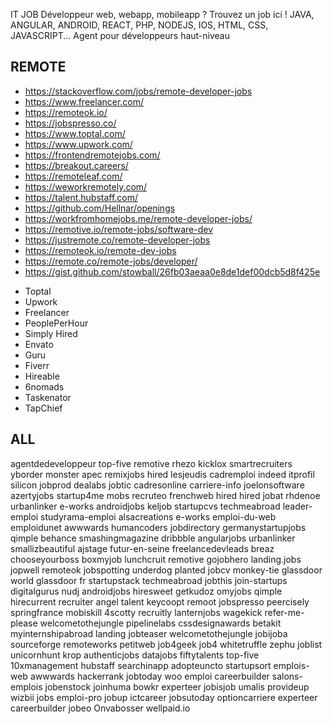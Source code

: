 IT JOB
Développeur web, webapp, mobileapp ? 
Trouvez un job ici ! JAVA, ANGULAR, ANDROID, REACT, PHP, NODEJS, IOS, HTML, CSS, JAVASCRIPT...
Agent pour développeurs haut-niveau

## REMOTE
- https://stackoverflow.com/jobs/remote-developer-jobs
- https://www.freelancer.com/
- https://remoteok.io/
- https://jobspresso.co/
- https://www.toptal.com/
- https://www.upwork.com/
- https://frontendremotejobs.com/
- https://breakout.careers/
- https://remoteleaf.com/
- https://weworkremotely.com/
- https://talent.hubstaff.com/
- https://github.com/Hellnar/openings
- https://workfromhomejobs.me/remote-developer-jobs/
- https://remotive.io/remote-jobs/software-dev
- https://justremote.co/remote-developer-jobs
- https://remoteok.io/remote-dev-jobs
- https://remote.co/remote-jobs/developer/
- https://gist.github.com/stowball/26fb03aeaa0e8de1def00dcb5d8f425e

* Toptal
* Upwork
* Freelancer
* PeoplePerHour
* Simply Hired
* Envato
* Guru
* Fiverr
* Hireable
* 6nomads
* Taskenator
* TapChief

## ALL
agentdedeveloppeur
top-five
remotive
rhezo
kicklox
smartrecruiters
yborder
monster
apec
remixjobs
hired
lesjeudis
cadremploi
indeed
itprofil
silicon
jobprod
dealabs
jobtic
cadresonline
carriere-info
joelonsoftware
azertyjobs
startup4me
mobs
recruteo
frenchweb
hired
hired
jobat
rhdenoe
urbanlinker
e-works
androidjobs
keljob
startupcvs
techmeabroad
leader-emploi
studyrama-emploi
alsacreations
e-works
emploi-du-web
emploidunet
awwwards
humancoders
jobdirectory
germanystartupjobs
qimple
behance
smashingmagazine
dribbble
angularjobs
urbanlinker
smallizbeautiful
ajstage
futur-en-seine
freelancedevleads
breaz
chooseyourboss
boxmyjob
lunchcruit
remotive
gojobhero
landing.jobs
jopwell
remoteok
jobspotting
underdog
planted
jobcv
monkey-tie
glassdoor world
glassdoor fr
startupstack
techmeabroad
jobthis
join-startups
digitalgurus
nudj
androidjobs
hiresweet
getkudoz
omyjobs
qimple
hirecurrent
recruiter
angel
talent
keycoopt
remoot
jobspresso
peercisely
springfrance
mobiskill
4scotty
recruitly
lanternjobs
wagekick
refer-me-please
welcometothejungle
pipelinelabs
cssdesignawards
betakit
myinternshipabroad
landing
jobteaser
welcometothejungle
jobijoba
sourceforge
remoteworks
petitweb
job4geek
job4
whitetruffle
zephu
joblist
unicornhunt
krop
authenticjobs
datajobs
fiftytalents
top-five
10xmanagement
hubstaff
searchinapp
adopteuncto
startupsort
emplois-web
awwwards
hackerrank
jobtoday
woo
emploi
careerbuilder
salons-emplois
jobenstock
joinhuma
bowkr
experteer
jobisjob
umalis
provideup
wizbii
jobs
emploi-pro
jobup
ictcareer
jobsutoday
optioncarriere
experteer
careerbuilder
jobeo
Onvabosser
wellpaid.io